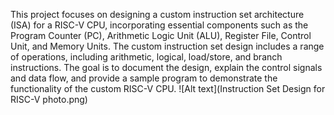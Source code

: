 This project focuses on designing a custom instruction set architecture (ISA) for a RISC-V CPU, incorporating essential components such as the Program Counter (PC),
Arithmetic Logic Unit (ALU), Register File, Control Unit, and Memory Units.
The custom instruction set design includes a range of operations, including arithmetic, logical, load/store, and branch instructions. The goal is to document the design,
explain the control signals and data flow, and provide a sample program to demonstrate the functionality of the custom RISC-V CPU.
![Alt text](Instruction Set Design for RISC-V photo.png)
